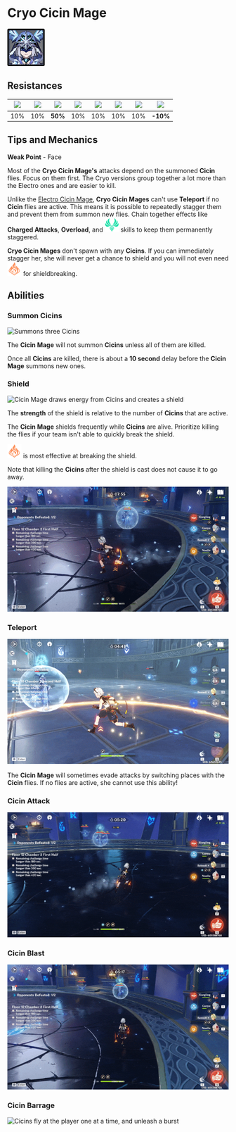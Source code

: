 # Cryo Cicin Mage

![](../../.gitbook/assets/cicin-mage-cryo-.jpg)

## Resistances

| ​​![](https://firebasestorage.googleapis.com/v0/b/gitbook-28427.appspot.com/o/assets%2F-MVAGyyACcSzyzfmgy7f%2Fsync%2F485abc41b72e4fb75fd6cf1b2c21d83a5da9a05c.png?generation=1615182625871961&alt=media) | ​​![](https://firebasestorage.googleapis.com/v0/b/gitbook-28427.appspot.com/o/assets%2F-MVAGyyACcSzyzfmgy7f%2Fsync%2F1a9d730812988c6cd8678f117630d179f689cee0.png?generation=1615182626544397&alt=media) | ​​![](https://firebasestorage.googleapis.com/v0/b/gitbook-28427.appspot.com/o/assets%2F-MVAGyyACcSzyzfmgy7f%2Fsync%2Fe0472b52c548a7162a648c191cad9b7bbdf4498b.png?generation=1615182626170812&alt=media) | ​​![](https://firebasestorage.googleapis.com/v0/b/gitbook-28427.appspot.com/o/assets%2F-MVAGyyACcSzyzfmgy7f%2Fsync%2Fa8efded210241d0c6764e2819b9c750deff8a6d4.png?generation=1615182626278065&alt=media) | ​​![](https://firebasestorage.googleapis.com/v0/b/gitbook-28427.appspot.com/o/assets%2F-MVAGyyACcSzyzfmgy7f%2Fsync%2F68e4777d7c38eb974be29d8260b1f52709a44a26.png?generation=1615182625284983&alt=media) | ​​![](https://firebasestorage.googleapis.com/v0/b/gitbook-28427.appspot.com/o/assets%2F-MVAGyyACcSzyzfmgy7f%2Fsync%2Fcb0b6d83e3899b9d4310fb78ce58ccad28b8c839.png?generation=1615182626007947&alt=media) | ​​![](https://firebasestorage.googleapis.com/v0/b/gitbook-28427.appspot.com/o/assets%2F-MVAGyyACcSzyzfmgy7f%2Fsync%2F347363c813f76f26b0c6c74df49012812f9fe690.png?generation=1615182625760905&alt=media) | ​​![](https://firebasestorage.googleapis.com/v0/b/gitbook-28427.appspot.com/o/assets%2F-MVAGyyACcSzyzfmgy7f%2Fsync%2F7db8ec0e8a47656e2367909ab5d65aa19effb930.png?generation=1615182626144273&alt=media) |
| :---: | :---: | :---: | :---: | :---: | :---: | :---: | :---: |
| 10% | 10% | **50%** | 10% | 10% | 10% | 10% | **-10%** |

## Tips and Mechanics

**Weak Point** - Face

Most of the **Cryo Cicin Mage's** attacks depend on the summoned **Cicin** flies. Focus on them first. The Cryo versions group together a lot more than the Electro ones and are easier to kill.

Unlike the [Electro Cicin Mage](electro-cicin-mage.md), **Cryo Cicin Mages** can't use **Teleport** if no **Cicin** flies are active. This means it is possible to repeatedly stagger them and prevent them from summon new flies. Chain together effects like **Charged Attacks**, **Overload**, and ![](../../.gitbook/assets/anemo_small.png) skills to keep them permanently staggered.

**Cryo Cicin Mages** don't spawn with any **Cicins**. If you can immediately stagger her, she will never get a chance to shield and you will not even need ![](../../.gitbook/assets/pyro_small.png) for shieldbreaking.

## Abilities

### Summon Cicins

![Summons three Cicins](../../.gitbook/assets/cicin_summon.gif)

The **Cicin Mage** will not summon **Cicins** unless all of them are killed.

Once all **Cicins** are killed, there is about a **10 second** delay before the **Cicin Mage** summons new ones.

### Shield

![Cicin Mage draws energy from Cicins and creates a shield](../../.gitbook/assets/cicin_shield.gif)

The **strength** of the shield is relative to the number of **Cicins** that are active.

The **Cicin Mage** shields frequently while **Cicins** are alive. Prioritize killing the flies if your team isn't able to quickly break the shield.

![](../../.gitbook/assets/pyro_small.png) is most effective at breaking the shield. 

Note that killing the **Cicins** after the shield is cast does not cause it to go away.

![Cicin Mage can cast shield again to refresh its health](../../.gitbook/assets/cicin_shield_refresh.gif)

### Teleport

![](../../.gitbook/assets/cicin_teleport.gif)

The **Cicin Mage** will sometimes evade attacks by switching places with the **Cicin** flies. If no flies are active, she cannot use this ability!

### Cicin Attack

![Cicins shoot a projectile at the player](../../.gitbook/assets/cicin_attack.gif)

### Cicin Blast

![Cicins move next to player and unleash a blast](../../.gitbook/assets/cicin_burst.gif)

### Cicin Barrage

![Cicins fly at the player one at a time, and unleash a burst](../../.gitbook/assets/cicin_barrage.gif)





